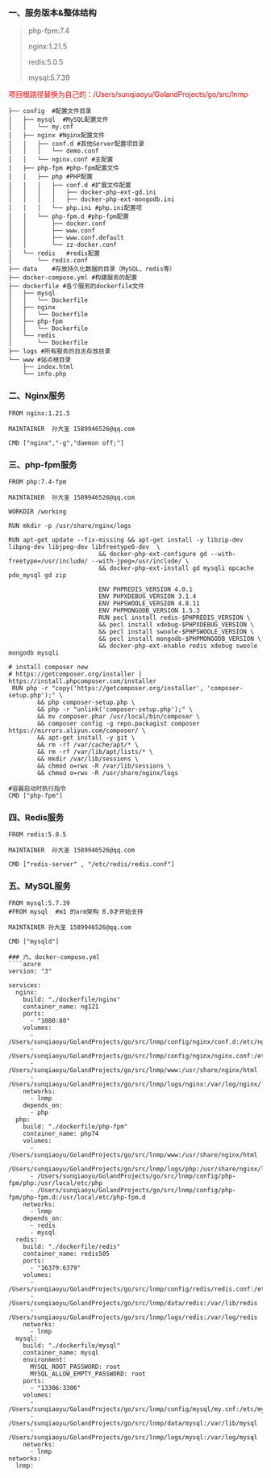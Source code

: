 ### 一、服务版本&整体结构
>php-fpm:7.4
> 
>nginx:1.21.5
> 
>redis:5.0.5
> 
>mysql:5.7.39
> 

<font color=red>项目根路径替换为自己的：/Users/sunqiaoyu/GolandProjects/go/src/lnmp</font>

````azure
├── config  #配置文件目录
│   ├── mysql  #MySQL配置文件
│   │   └── my.cnf
│   ├── nginx #Nginx配置文件
│   │   ├── conf.d #其他Server配置项目录
│   │   │   └── demo.conf
│   │   └── nginx.conf #主配置
│   ├── php-fpm #php-fpm配置文件
│   │   ├── php #PHP配置
│   │   │   ├── conf.d #扩展文件配置
│   │   │   │   ├── docker-php-ext-gd.ini
│   │   │   │   ├── docker-php-ext-mongodb.ini
│   │   │   └── php.ini #php.ini配置项
│   │   └── php-fpm.d #php-fpm配置
│   │       ├── docker.conf
│   │       ├── www.conf
│   │       ├── www.conf.default
│   │       └── zz-docker.conf
│   └── redis   #redis配置
│       └── redis.conf
├── data    #存放持久化数据的目录（MySQL、redis等）
├── docker-compose.yml #构建服务的配置
├── dockerfile #各个服务的dockerfile文件
│   ├── mysql
│   │   └── Dockerfile
│   ├── nginx
│   │   └── Dockerfile
│   ├── php-fpm
│   │   └── Dockerfile
│   └── redis
│       └── Dockerfile
├── logs #所有服务的日志存放目录
└── www #站点根目录
    ├── index.html
    └── info.php
````

### 二、Nginx服务
````azure
FROM nginx:1.21.5

MAINTAINER  孙大圣 1589946526@qq.com

CMD ["nginx","-g","daemon off;"]
````

### 三、php-fpm服务
````azure
FROM php:7.4-fpm

MAINTAINER  孙大圣 1589946526@qq.com

WORKDIR /working

RUN mkdir -p /usr/share/nginx/logs

RUN apt-get update --fix-missing && apt-get install -y libzip-dev libpng-dev libjpeg-dev libfreetype6-dev  \
                         && docker-php-ext-configure gd --with-freetype=/usr/include/ --with-jpeg=/usr/include/ \
                         && docker-php-ext-install gd mysqli opcache pdo_mysql gd zip

                         ENV PHPREDIS_VERSION 4.0.1
                         ENV PHPXDEBUG_VERSION 3.1.4
                         ENV PHPSWOOLE_VERSION 4.8.11
                         ENV PHPMONGODB_VERSION 1.5.3
                         RUN pecl install redis-$PHPREDIS_VERSION \
                         && pecl install xdebug-$PHPXDEBUG_VERSION \
                         && pecl install swoole-$PHPSWOOLE_VERSION \
                         && pecl install mongodb-$PHPMONGODB_VERSION \
                         && docker-php-ext-enable redis xdebug swoole mongodb mysqli

# install composer new
# https://getcomposer.org/installer | https://install.phpcomposer.com/installer
 RUN php -r "copy('https://getcomposer.org/installer', 'composer-setup.php');" \
        && php composer-setup.php \
        && php -r "unlink('composer-setup.php');" \
        && mv composer.phar /usr/local/bin/composer \
        && composer config -g repo.packagist composer https://mirrors.aliyun.com/composer/ \
        && apt-get install -y git \
        && rm -rf /var/cache/apt/* \
        && rm -rf /var/lib/apt/lists/* \
        && mkdir /var/lib/sessions \
        && chmod o=rwx -R /var/lib/sessions \
        && chmod o=rwx -R /usr/share/nginx/logs

#容器启动时执行指令
CMD ["php-fpm"]
````

### 四、Redis服务
````azure
FROM redis:5.0.5

MAINTAINER  孙大圣 1589946526@qq.com

CMD ["redis-server" , "/etc/redis/redis.conf"]

````
### 五、MySQL服务
````azure
FROM mysql:5.7.39 
#FROM mysql  #m1 的arm架构 8.0才开始支持

MAINTAINER 孙大圣 1589946526@qq.com

CMD ["mysqld"]
````

````
### 六、docker-compose.yml
````azure
version: "3"

services:
  nginx:
    build: "./dockerfile/nginx"
    container_name: ng121
    ports:
      - "1080:80"
    volumes:
      - /Users/sunqiaoyu/GolandProjects/go/src/lnmp/config/nginx/conf.d:/etc/nginx/conf.d
      - /Users/sunqiaoyu/GolandProjects/go/src/lnmp/config/nginx/nginx.conf:/etc/nginx/nginx.conf
      - /Users/sunqiaoyu/GolandProjects/go/src/lnmp/www:/usr/share/nginx/html
      - /Users/sunqiaoyu/GolandProjects/go/src/lnmp/logs/nginx:/var/log/nginx/
    networks:
      - lnmp
    depends_on:
      - php
  php:
    build: "./dockerfile/php-fpm"
    container_name: php74
    volumes:
      - /Users/sunqiaoyu/GolandProjects/go/src/lnmp/www:/usr/share/nginx/html
      - /Users/sunqiaoyu/GolandProjects/go/src/lnmp/logs/php:/usr/share/nginx/logs
      - /Users/sunqiaoyu/GolandProjects/go/src/lnmp/config/php-fpm/php:/usr/local/etc/php
      - /Users/sunqiaoyu/GolandProjects/go/src/lnmp/config/php-fpm/php-fpm.d:/usr/local/etc/php-fpm.d
    networks:
      - lnmp
    depends_on:
      - redis
      - mysql
  redis:
    build: "./dockerfile/redis"
    container_name: redis505
    ports:
      - "16379:6379"
    volumes:
      - /Users/sunqiaoyu/GolandProjects/go/src/lnmp/config/redis/redis.conf:/etc/redis/redis.conf
      - /Users/sunqiaoyu/GolandProjects/go/src/lnmp/data/redis:/var/lib/redis
      - /Users/sunqiaoyu/GolandProjects/go/src/lnmp/logs/redis:/var/log/redis
    networks:
      - lnmp
  mysql:
    build: "./dockerfile/mysql"
    container_name: mysql
    environment:
      MYSQL_ROOT_PASSWORD: root
      MYSQL_ALLOW_EMPTY_PASSWORD: root
    ports:
      - "13306:3306"
    volumes:
      - /Users/sunqiaoyu/GolandProjects/go/src/lnmp/config/mysql/my.cnf:/etc/my.cnf
      - /Users/sunqiaoyu/GolandProjects/go/src/lnmp/data/mysql:/var/lib/mysql
      - /Users/sunqiaoyu/GolandProjects/go/src/lnmp/logs/mysql:/var/log/mysql
    networks:
      - lnmp
networks:
  lnmp:
````


